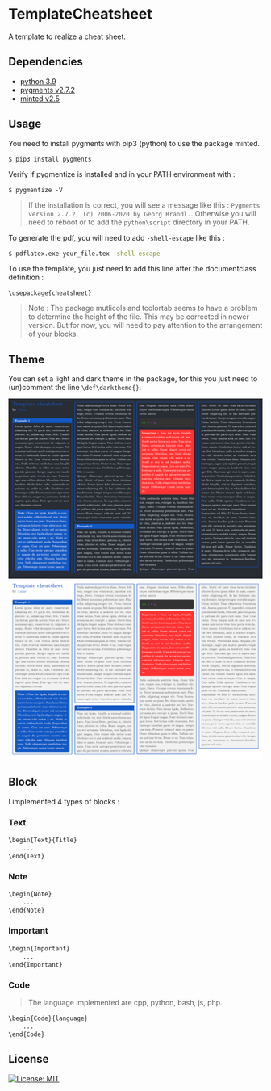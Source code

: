 # TemplateCheatsheet

A template to realize a cheat sheet.

## Dependencies

* [python 3.9](https://www.python.org/)
* [pygments v2.7.2 ](https://github.com/pygments/pygments)
* [minted v2.5](https://github.com/gpoore/minted)


## Usage

You need to install pygments with pip3 (python) to use the package minted.

```shell
$ pip3 install pygments
```

Verify if pygmentize is installed and in your PATH environment with :

```shell
$ pygmentize -V
```

> If the installation is correct, you will see a message like this : `Pygments version 2.7.2, (c) 2006-2020 by Georg Brandl.`. Otherwise you will need to reboot or to add the ```python\script``` directory in your PATH.

To generate the pdf, you will need to add `-shell-escape` like this :

```bash
$ pdflatex.exe your_file.tex -shell-escape
```

To use the template, you just need to add this line after the documentclass definition :

```
\usepackage{cheatsheet}
```

> Note : The package mutlicols and tcolortab seems to have a problem to determine the height of the file. This may be corrected in newer version. But for now, you will need to pay attention to the arrangement of your blocks.

## Theme

You can set a light and dark theme in the package, for this you just need to (un)comment the line `\def\darktheme{}`.

![Dark theme](https://github.com/Atlanta53/TemplateCheatSheet/blob/main/res/darkTheme.PNG)
![Light theme](https://github.com/Atlanta53/TemplateCheatSheet/blob/main/res/lightTheme.PNG)

## Block

I implemented 4 types of blocks :

### Text

```
\begin{Text}{Title}
    ...
\end{Text}
```

### Note

```
\begin{Note}
    ...
\end{Note}
```

### Important

```
\begin{Important}
    ...
\end{Important}
```

### Code

> The language implemented are cpp, python, bash, js, php.

```
\begin{Code}{language}
    ...
\end{Code}
```


## License


[![License: MIT](https://img.shields.io/badge/License-MIT-yellow.svg)](https://opensource.org/licenses/MIT)